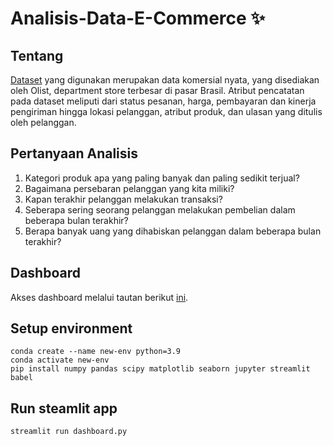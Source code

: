 # Analisis-Data-E-Commerce  ✨

## Tentang
[Dataset](https://www.kaggle.com/datasets/olistbr/brazilian-ecommerce) yang digunakan merupakan data komersial nyata, yang disediakan oleh Olist, department store terbesar di pasar Brasil. Atribut pencatatan pada dataset meliputi dari status pesanan, harga, pembayaran dan kinerja pengiriman hingga lokasi pelanggan, atribut produk, dan ulasan yang ditulis oleh pelanggan.

## Pertanyaan Analisis
1. Kategori produk apa yang paling banyak dan paling sedikit terjual?
2. Bagaimana persebaran pelanggan yang kita miliki?
3. Kapan terakhir pelanggan melakukan transaksi?
4. Seberapa sering seorang pelanggan melakukan pembelian dalam beberapa bulan terakhir?
5. Berapa banyak uang yang dihabiskan pelanggan dalam beberapa bulan terakhir?

## Dashboard
Akses dashboard melalui tautan berikut [ini](https://e-commerce-data-analysis-by-san.streamlit.app/).


## Setup environment
```
conda create --name new-env python=3.9
conda activate new-env
pip install numpy pandas scipy matplotlib seaborn jupyter streamlit babel
```

## Run steamlit app
```
streamlit run dashboard.py
```


